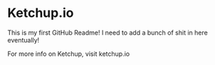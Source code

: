 Ketchup.io
==========

This is my first GitHub Readme! I need to add a bunch of shit in here eventually!

For more info on Ketchup, visit ketchup.io